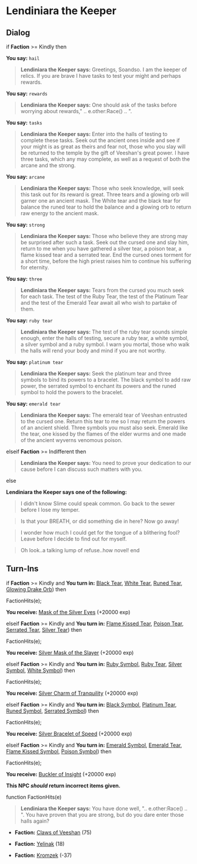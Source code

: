 # Lendiniara the Keeper
## Dialog

if **Faction** >= Kindly then 


**You say:** `hail`




>**Lendiniara the Keeper says:** Greetings, Soandso. I am the keeper of relics. If you are brave I have tasks to test your might and perhaps rewards.


**You say:** `rewards`




>**Lendiniara the Keeper says:** One should ask of the tasks before worrying about rewards," .. e.other:Race() .. ".


**You say:** `tasks`




>**Lendiniara the Keeper says:** Enter into the halls of testing to complete these tasks. Seek out the ancient ones inside and see if your might is as great as theirs and fear not, those who you slay will be returned to the temple by the gift of Veeshan's great power. I have three tasks, which any may complete, as well as a request of both the arcane and the strong.


**You say:** `arcane`




>**Lendiniara the Keeper says:** Those who seek knowledge, will seek this task out for its reward is great. Three tears and a glowing orb will garner one an ancient mask. The White tear and the black tear for balance the runed tear to hold the balance and a glowing orb to return raw energy to the ancient mask.


**You say:** `strong`




>**Lendiniara the Keeper says:** Those who believe they are strong may be surprised after such a task. Seek out the cursed one and slay him, return to me when you have gathered a silver tear, a poison tear, a flame kissed tear and a serrated tear. End the cursed ones torment for a short time, before the high priest raises him to continue his suffering for eternity.


**You say:** `three`




>**Lendiniara the Keeper says:** Tears from the cursed you much seek for each task. The test of the Ruby Tear, the test of the Platinum Tear and the test of the Emerald Tear await all who wish to partake of them.


**You say:** `ruby tear`




>**Lendiniara the Keeper says:** The test of the ruby tear sounds simple enough, enter the halls of testing, secure a ruby tear, a white symbol, a silver symbol and a ruby symbol. I warn you mortal, those who walk the halls will rend your body and mind if you are not worthy.


**You say:** `platinum tear`




>**Lendiniara the Keeper says:** Seek the platinum tear and three symbols to bind its powers to a bracelet. The black symbol to add raw power, the serrated symbol to enchant its powers and the runed symbol to hold the powers to the bracelet.


**You say:** `emerald tear`




>**Lendiniara the Keeper says:** The emerald tear of Veeshan entrusted to the cursed one. Return this tear to me so I may return the powers of an ancient shield. Three symbols you must also seek. Emerald like the tear, one kissed by the flames of the elder wurms and one made of the ancient wyverns venomous poison.

 
elseif **Faction** >= Indifferent then


>**Lendiniara the Keeper says:** You need to prove your dedication to our cause before I can discuss such matters with you.

else


**Lendiniara the Keeper says one of the following:**

>I didn't know Slime could speak common.  Go back to the sewer before I lose my temper.

>Is that your BREATH, or did something die in here?  Now go away!

>I wonder how much I could get for the tongue of a blithering fool?  Leave before I decide to find out for myself.

>Oh look..a talking lump of refuse..how novel!
end

## Turn-Ins





if **Faction** >= Kindly and  **You turn in:** [Black Tear](/item/31262), [White Tear](/item/31261), [Runed Tear](/item/31263), [Glowing Drake Orb](/item/31260)) then 


FactionHits(e);


 **You receive:**  [Mask of the Silver Eyes](/item/31463) (+20000 exp)

elseif **Faction** >= Kindly and  **You turn in:** [Flame Kissed Tear](/item/31267), [Poison Tear](/item/31266), [Serrated Tear](/item/31265), [Silver Tear](/item/31264)) then 


FactionHits(e);


 **You receive:**  [Silver Mask of the Slayer](/item/31464) (+20000 exp)

elseif **Faction** >= Kindly and  **You turn in:** [Ruby Symbol](/item/31259), [Ruby Tear](/item/31270), [Silver Symbol](/item/31253), [White Symbol](/item/31250)) then 


FactionHits(e);


 **You receive:**  [Silver Charm of Tranquility](/item/31460) (+20000 exp)

elseif **Faction** >= Kindly and  **You turn in:** [Black Symbol](/item/31251), [Platinum Tear](/item/31269), [Runed Symbol](/item/31252), [Serrated Symbol](/item/31254)) then 


FactionHits(e);


 **You receive:**  [Silver Bracelet of Speed](/item/31461) (+20000 exp)

elseif **Faction** >= Kindly and  **You turn in:** [Emerald Symbol](/item/31257), [Emerald Tear](/item/31268), [Flame Kissed Symbol](/item/31256), [Poison Symbol](/item/31255)) then 


FactionHits(e);


 **You receive:**  [Buckler of Insight](/item/31462) (+20000 exp)

**This NPC *should* return incorrect items given.**

function FactionHits(e)

>**Lendiniara the Keeper says:** You have done well, ".. e.other:Race() .. ". You have proven that you are strong, but do you dare enter those halls again?

* __Faction:__ [Claws of Veeshan](/faction/430) (75)

* __Faction:__ [Yelinak](/faction/436) (18)

* __Faction:__ [Kromzek](/faction/448) (-37)